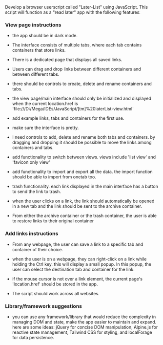 Develop a browser userscript called "Later-List" using JavaScript. This script will function as a "read later" app with the following features:

### View page instructions

-   the app should be in dark mode.

-   The interface consists of multiple tabs, where each tab contains containers that store links.

-   There is a dedicated page that displays all saved links.

-   Users can drag and drop links between different containers and between different tabs.

-   there should be controls to create, delete and rename containers and tabs.

-   the view page/main interface should only be initialized and displayed when the current location.href is 'file:///D:/Mega/IDEs/JavaScript/[tm]%20laterList-view.html'

-   add example links, tabs and containers for the first use.

-   make sure the interface is pretty.

-   I need controls to add, delete and rename both tabs and containers. by dragging and dropping it should be possible to move the links among containers and tabs.

-   add functionality to switch between views. views include 'list view' and 'favicon only view'

-   add functionality to import and export all the data. the import function should be able to import from onetab too.

-   trash functionality. each link displayed in the main interface has a button to send the link to trash.

-   when the user clicks on a link, the link should automatically be opened in a new tab and the link should be sent to the archive container.

-   From either the archive container or the trash container, the user is able to restore links to their original container

### Add links instructions

-   From any webpage, the user can save a link to a specific tab and container of their choice.

-   when the user is on a webpage, they can right-click on a link while holding the Ctrl key. this will display a small popup. In this popup, the user can select the destination tab and container for the link.

-   if the mouse cursor is not over a link element, the current page's 'location.href' should be stored in the app.

-   The script should work across all websites.

### Library/framework suggestions

-   you can use any framework/library that would reduce the complexity in managing DOM and state, make the app easier to maintain and expand. here are some ideas: jQuery for concise DOM manipulation, Alpine.js for reactive state management, Tailwind CSS for styling, and localForage for data persistence.
